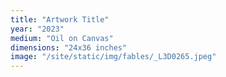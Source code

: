 ```yaml
---
title: "Artwork Title"
year: "2023"
medium: "Oil on Canvas"
dimensions: "24x36 inches"
image: "/site/static/img/fables/_L3D0265.jpeg"
---
```

